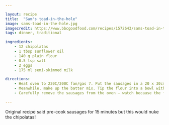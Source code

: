 ```yaml
---

layout: recipe
title:  "Sam's toad-in-the-hole"
image: sams-toad-in-the-hole.jpg
imagecredit: https://www.bbcgoodfood.com/recipes/1572643/sams-toad-in-the-hole
tags: dinner, traditional

ingredients:
    - 12 chipolatas
    - 1 tbsp sunflower oil
    - 140 g plain flour
    - 0.5 tsp salt
    - 2 eggs
    - 175 ml semi-skimmed milk

directions:
    - Heat oven to 220C/200C fan/gas 7. Put the sausages in a 20 x 30cm roasting tin with the oil, then bake for 5 mins.
    - Meanwhile, make up the batter mix. Tip the flour into a bowl with the salt, make a well in the middle and crack both eggs into it. Use an electric whisk to mix it together, then slowly add the milk, whisking all the time. Leave to  stand until the sausages are nice and brown.
    - Carefully remove the sausages from the oven – watch because the fat will be sizzling hot – but if it isn’t, put the tin on the hob for a few mins until it is. Pour in the batter mix, transfer to the top shelf of the oven, then cook     for 25-30 mins, until risen and golden. Serve with gravy and Sam’s favourite veg – broccoli.

---
```


Original recipe said pre-cook sausages for 15 minutes but this would nuke the chipolatas!
